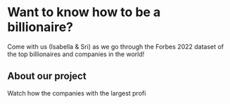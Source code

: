 # Want to know how to be a billionaire?

Come with us (Isabella & Sri) as we go through the Forbes 2022 dataset of the top billionaires and companies in the world! 


## About our project

Watch how the companies with the largest profi
